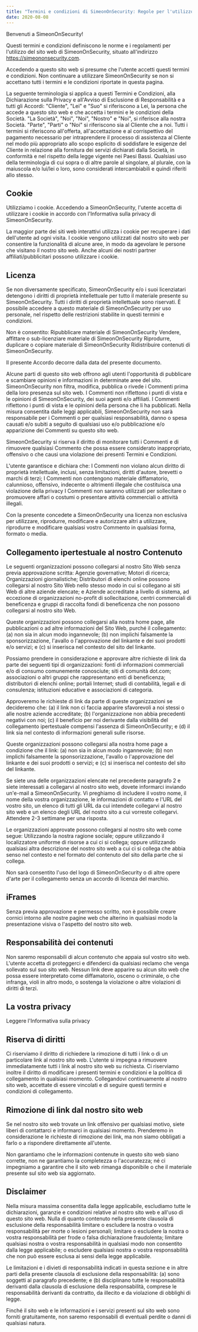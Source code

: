 ```yaml
---
title: "Termini e condizioni di SimeonOnSecurity: Regole per l'utilizzo del sito web"
date: 2020-08-08
---
```


Benvenuti a SimeonOnSecurity!

Questi termini e condizioni definiscono le norme e i regolamenti per l'utilizzo del sito web di SimeonOnSecurity, situato all'indirizzo https://simeononsecurity.com.

Accedendo a questo sito web si presume che l'utente accetti questi termini e condizioni. Non continuare a utilizzare SimeonOnSecurity se non si accettano tutti i termini e le condizioni riportate in questa pagina.

La seguente terminologia si applica a questi Termini e Condizioni, alla Dichiarazione sulla Privacy e all'Avviso di Esclusione di Responsabilità e a tutti gli Accordi: "Cliente", "Lei" e "Suo" si riferiscono a Lei, la persona che accede a questo sito web e che accetta i termini e le condizioni della Società. "La Società", "Noi", "Noi", "Nostro" e "Noi", si riferisce alla nostra Società. "Parte", "Parti" o "Noi" si riferiscono sia al Cliente che a noi. Tutti i termini si riferiscono all'offerta, all'accettazione e al corrispettivo del pagamento necessario per intraprendere il processo di assistenza al Cliente nel modo più appropriato allo scopo esplicito di soddisfare le esigenze del Cliente in relazione alla fornitura dei servizi dichiarati dalla Società, in conformità e nel rispetto della legge vigente nei Paesi Bassi. Qualsiasi uso della terminologia di cui sopra o di altre parole al singolare, al plurale, con la maiuscola e/o lui/lei o loro, sono considerati intercambiabili e quindi riferiti allo stesso.

## Cookie

Utilizziamo i cookie. Accedendo a SimeonOnSecurity, l'utente accetta di utilizzare i cookie in accordo con l'Informativa sulla privacy di SimeonOnSecurity.

La maggior parte dei siti web interattivi utilizza i cookie per recuperare i dati dell'utente ad ogni visita. I cookie vengono utilizzati dal nostro sito web per consentire la funzionalità di alcune aree, in modo da agevolare le persone che visitano il nostro sito web. Anche alcuni dei nostri partner affiliati/pubblicitari possono utilizzare i cookie.

## Licenza

Se non diversamente specificato, SimeonOnSecurity e/o i suoi licenziatari detengono i diritti di proprietà intellettuale per tutto il materiale presente su SimeonOnSecurity. Tutti i diritti di proprietà intellettuale sono riservati. È possibile accedere a questo materiale di SimeonOnSecurity per uso personale, nel rispetto delle restrizioni stabilite in questi termini e condizioni.

Non è consentito:
Ripubblicare materiale di SimeonOnSecurity Vendere, affittare o sub-licenziare materiale di SimeonOnSecurity Riprodurre, duplicare o copiare materiale di SimeonOnSecurity Ridistribuire contenuti di SimeonOnSecurity.

Il presente Accordo decorre dalla data del presente documento.

Alcune parti di questo sito web offrono agli utenti l'opportunità di pubblicare e scambiare opinioni e informazioni in determinate aree del sito. SimeonOnSecurity non filtra, modifica, pubblica o rivede i Commenti prima della loro presenza sul sito web. I Commenti non riflettono i punti di vista e le opinioni di SimeonOnSecurity, dei suoi agenti e/o affiliati. I Commenti riflettono i punti di vista e le opinioni della persona che li ha pubblicati. Nella misura consentita dalle leggi applicabili, SimeonOnSecurity non sarà responsabile per i Commenti o per qualsiasi responsabilità, danno o spesa causati e/o subiti a seguito di qualsiasi uso e/o pubblicazione e/o apparizione dei Commenti su questo sito web.

SimeonOnSecurity si riserva il diritto di monitorare tutti i Commenti e di rimuovere qualsiasi Commento che possa essere considerato inappropriato, offensivo o che causi una violazione dei presenti Termini e Condizioni.

L'utente garantisce e dichiara che:
I Commenti non violano alcun diritto di proprietà intellettuale, inclusi, senza limitazioni, diritti d'autore, brevetti o marchi di terzi; I Commenti non contengono materiale diffamatorio, calunnioso, offensivo, indecente o altrimenti illegale che costituisca una violazione della privacy I Commenti non saranno utilizzati per sollecitare o promuovere affari o costumi o presentare attività commerciali o attività illegali.

Con la presente concedete a SimeonOnSecurity una licenza non esclusiva per utilizzare, riprodurre, modificare e autorizzare altri a utilizzare, riprodurre e modificare qualsiasi vostro Commento in qualsiasi forma, formato o media.

## Collegamento ipertestuale al nostro Contenuto

Le seguenti organizzazioni possono collegarsi al nostro Sito Web senza previa approvazione scritta:
Agenzie governative; Motori di ricerca; Organizzazioni giornalistiche; Distributori di elenchi online possono collegarsi al nostro Sito Web nello stesso modo in cui si collegano ai siti Web di altre aziende elencate; e Aziende accreditate a livello di sistema, ad eccezione di organizzazioni no-profit di sollecitazione, centri commerciali di beneficenza e gruppi di raccolta fondi di beneficenza che non possono collegarsi al nostro sito Web.

Queste organizzazioni possono collegarsi alla nostra home page, alle pubblicazioni o ad altre informazioni del Sito Web, purché il collegamento: (a) non sia in alcun modo ingannevole; (b) non implichi falsamente la sponsorizzazione, l'avallo o l'approvazione del linkante e dei suoi prodotti e/o servizi; e (c) si inserisca nel contesto del sito del linkante.

Possiamo prendere in considerazione e approvare altre richieste di link da parte dei seguenti tipi di organizzazioni:
fonti di informazioni commerciali e/o di consumo comunemente conosciute; siti di comunità dot.com; associazioni o altri gruppi che rappresentano enti di beneficenza; distributori di elenchi online; portali Internet; studi di contabilità, legali e di consulenza; istituzioni educative e associazioni di categoria.

Approveremo le richieste di link da parte di queste organizzazioni se decideremo che: (a) il link non ci faccia apparire sfavorevoli a noi stessi o alle nostre aziende accreditate; (b) l'organizzazione non abbia precedenti negativi con noi; (c) il beneficio per noi derivante dalla visibilità del collegamento ipertestuale compensi l'assenza di SimeonOnSecurity; e (d) il link sia nel contesto di informazioni generali sulle risorse.

Queste organizzazioni possono collegarsi alla nostra home page a condizione che il link: (a) non sia in alcun modo ingannevole; (b) non implichi falsamente la sponsorizzazione, l'avallo o l'approvazione del linkante e dei suoi prodotti o servizi; e (c) si inserisca nel contesto del sito del linkante.

Se siete una delle organizzazioni elencate nel precedente paragrafo 2 e siete interessati a collegarvi al nostro sito web, dovete informarci inviando un'e-mail a SimeonOnSecurity. Vi preghiamo di includere il vostro nome, il nome della vostra organizzazione, le informazioni di contatto e l'URL del vostro sito, un elenco di tutti gli URL da cui intendete collegarvi al nostro sito web e un elenco degli URL del nostro sito a cui vorreste collegarvi. Attendere 2-3 settimane per una risposta.

Le organizzazioni approvate possono collegarsi al nostro sito web come segue:
Utilizzando la nostra ragione sociale; oppure utilizzando il localizzatore uniforme di risorse a cui ci si collega; oppure utilizzando qualsiasi altra descrizione del nostro sito web a cui ci si collega che abbia senso nel contesto e nel formato del contenuto del sito della parte che si collega.

Non sarà consentito l'uso del logo di SimeonOnSecurity o di altre opere d'arte per il collegamento senza un accordo di licenza del marchio.

## iFrames

Senza previa approvazione e permesso scritto, non è possibile creare cornici intorno alle nostre pagine web che alterino in qualsiasi modo la presentazione visiva o l'aspetto del nostro sito web.

## Responsabilità dei contenuti

Non saremo responsabili di alcun contenuto che appaia sul vostro sito web. L'utente accetta di proteggerci e difenderci da qualsiasi reclamo che venga sollevato sul suo sito web. Nessun link deve apparire su alcun sito web che possa essere interpretato come diffamatorio, osceno o criminale, o che infranga, violi in altro modo, o sostenga la violazione o altre violazioni di diritti di terzi.

## La vostra privacy

Leggere l'Informativa sulla privacy

## Riserva di diritti

Ci riserviamo il diritto di richiedere la rimozione di tutti i link o di un particolare link al nostro sito web. L'utente si impegna a rimuovere immediatamente tutti i link al nostro sito web su richiesta. Ci riserviamo inoltre il diritto di modificare i presenti termini e condizioni e la politica di collegamento in qualsiasi momento. Collegandovi continuamente al nostro sito web, accettate di essere vincolati e di seguire questi termini e condizioni di collegamento.

## Rimozione di link dal nostro sito web

Se nel nostro sito web trovate un link offensivo per qualsiasi motivo, siete liberi di contattarci e informarci in qualsiasi momento. Prenderemo in considerazione le richieste di rimozione dei link, ma non siamo obbligati a farlo o a rispondere direttamente all'utente.

Non garantiamo che le informazioni contenute in questo sito web siano corrette, non ne garantiamo la completezza o l'accuratezza; né ci impegniamo a garantire che il sito web rimanga disponibile o che il materiale presente sul sito web sia aggiornato.
## Disclaimer

Nella misura massima consentita dalla legge applicabile, escludiamo tutte le dichiarazioni, garanzie e condizioni relative al nostro sito web e all'uso di questo sito web. Nulla di quanto contenuto nella presente clausola di esclusione della responsabilità
limitare o escludere la nostra o vostra responsabilità per morte o lesioni personali; limitare o escludere la nostra o vostra responsabilità per frode o falsa dichiarazione fraudolenta; limitare qualsiasi nostra o vostra responsabilità in qualsiasi modo non consentito dalla legge applicabile; o escludere qualsiasi nostra o vostra responsabilità che non può essere esclusa ai sensi della legge applicabile.

Le limitazioni e i divieti di responsabilità indicati in questa sezione e in altre parti della presente clausola di esclusione della responsabilità: (a) sono soggetti al paragrafo precedente; e (b) disciplinano tutte le responsabilità derivanti dalla clausola di esclusione della responsabilità, comprese le responsabilità derivanti da contratto, da illecito e da violazione di obblighi di legge.

Finché il sito web e le informazioni e i servizi presenti sul sito web sono forniti gratuitamente, non saremo responsabili di eventuali perdite o danni di qualsiasi natura.
